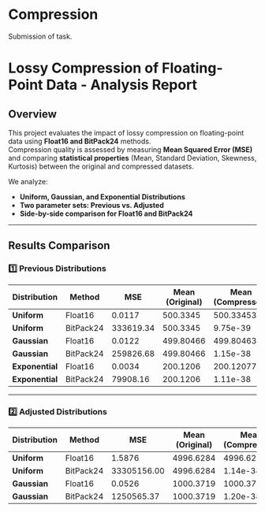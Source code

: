 # Compression
Submission of task.
# **Lossy Compression of Floating-Point Data - Analysis Report**

## **Overview**
This project evaluates the impact of lossy compression on floating-point data using **Float16 and BitPack24** methods.  
Compression quality is assessed by measuring **Mean Squared Error (MSE)** and comparing **statistical properties** (Mean, Standard Deviation, Skewness, Kurtosis) between the original and compressed datasets.

We analyze:
- **Uniform, Gaussian, and Exponential Distributions**  
- **Two parameter sets: Previous vs. Adjusted**
- **Side-by-side comparison for Float16 and BitPack24**

---

## **Results Comparison**
### **1️⃣ Previous Distributions**
| Distribution | Method | MSE | Mean (Original) | Mean (Compressed) | Std (Original) | Std (Compressed) | Skew (Original) | Skew (Compressed) | Kurtosis (Original) | Kurtosis (Compressed) |
|-------------|--------|------|----------------|----------------|----------------|----------------|----------------|----------------|------------------|------------------|
| **Uniform**  | Float16  | 0.0117 | 500.3345 | 500.33453 | 288.59097 | 288.5911 | -0.0007 | -0.0007 | -1.1994 | -1.1994 |
| **Uniform**  | BitPack24 | 333619.34 | 500.3345 | 9.75e-39 | 288.59097 | 0.0 | -0.0007 | NaN | -1.1994 | NaN |
| **Gaussian** | Float16  | 0.0122 | 499.80466 | 499.80463 | 100.10974 | 100.10982 | 0.0004 | 0.0004 | 0.0021 | 0.0020 |
| **Gaussian** | BitPack24 | 259826.68 | 499.80466 | 1.15e-38 | 100.10974 | 0.0 | 0.0004 | NaN | 0.0021 | NaN |
| **Exponential** | Float16  | 0.0034 | 200.1206 | 200.12077 | 199.64941 | 199.6497 | 1.9757 | 1.9757 | 5.7504 | 5.7504 |
| **Exponential** | BitPack24 | 79908.16 | 200.1206 | 1.11e-38 | 199.64941 | 0.0 | 1.9757 | NaN | 5.7504 | NaN |

---

### **2️⃣ Adjusted Distributions**
| Distribution | Method | MSE | Mean (Original) | Mean (Compressed) | Std (Original) | Std (Compressed) | Skew (Original) | Skew (Compressed) | Kurtosis (Original) | Kurtosis (Compressed) |
|-------------|--------|------|----------------|----------------|----------------|----------------|----------------|----------------|------------------|------------------|
| **Uniform**  | Float16  | 1.5876 | 4996.6284 | 4996.6284 | 2887.7085 | 2887.7104 | 0.0012 | 0.0012 | -1.2006 | -1.2006 |
| **Uniform**  | BitPack24 | 33305156.00 | 4996.6284 | 1.14e-38 | 2887.7085 | 0.0 | 0.0012 | NaN | -1.2006 | NaN |
| **Gaussian** | Float16  | 0.0526 | 1000.3719 | 1000.3724 | 499.82144 | 499.82205 | 0.0025 | 0.0025 | -0.0060 | -0.0060 |
| **Gaussian** | BitPack24 | 1250565.37 | 1000.3719 | 1.20e-38 | 499.82144 | 0.0 | 0.0025 | NaN | -0

